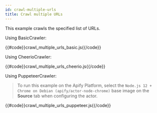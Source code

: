 ```yaml
---
id: crawl-multiple-urls
title: Crawl multiple URLs
---
```


This example crawls the specified list of URLs.

<!--DOCUSAURUS_CODE_TABS-->

<!-- BasicCrawler -->

Using BasicCrawler:

{{#code}}crawl_multiple_urls_basic.js{{/code}}

<!-- CheerioCrawler -->

Using CheerioCrawler:

{{#code}}crawl_multiple_urls_cheerio.js{{/code}}

<!-- PuppeteerCrawler -->

Using PuppeteerCrawler:

 > To run this example on the Apify Platform, select the `Node.js 12 + Chrome on Debian (apify/actor-node-chrome)` 
 >base image on the **Source** tab when configuring the actor.

{{#code}}crawl_multiple_urls_puppeteer.js{{/code}}

<!--END_DOCUSAURUS_CODE_TABS-->

